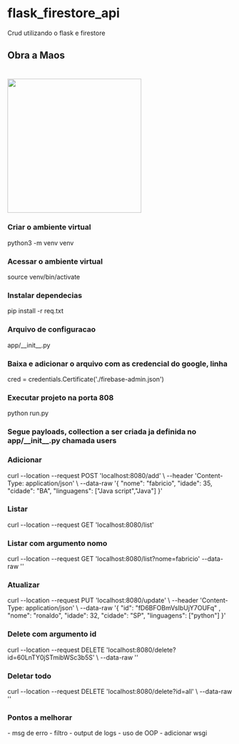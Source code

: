 # flask_firestore_api

<p2> Crud utilizando o flask e firestore <p2>

<h2> Obra a Maos </h2>

<h1> 
<img src=https://media2.giphy.com/media/o28elTLxOjiRW/giphy.gif width="300px"/> 
</h1>

<h3>Criar o ambiente virtual</h3>
python3 -m venv venv

<h3>Acessar o ambiente virtual</h3>
source venv/bin/activate

<h3>Instalar dependecias</h3>
pip install -r req.txt

<h3>Arquivo de configuracao</h3>
app/__init__.py

<h3>Baixa e adicionar o arquivo com as credencial do google, linha</h3>
cred = credentials.Certificate('./firebase-admin.json')

<h3>Executar projeto na porta 808</h3>
python run.py

<h3>Segue payloads, collection a ser criada ja definida no app/__init__.py chamada users</h3>

<h3>Adicionar</h3>
curl --location --request POST 'localhost:8080/add' \
--header 'Content-Type: application/json' \
--data-raw '{
    "nome": "fabricio",
    "idade": 35,
    "cidade": "BA",
    "linguagens": ["Java script","Java"]
}'

<h3>Listar</h3>
curl --location --request GET 'localhost:8080/list' 

<h3>Listar com argumento nomo</h3>
curl --location --request GET 'localhost:8080/list?nome=fabricio' --data-raw ''

<h3>Atualizar</h3>
curl --location --request PUT 'localhost:8080/update' \
--header 'Content-Type: application/json' \
--data-raw '{
    "id": "fD6BFOBmVsIbUjY7OUFq" ,
    "nome": "ronaldo",
    "idade": 32,
    "cidade": "SP",
    "linguagens": ["python"]
}'

<h3>Delete com argumento id</h3>
curl --location --request DELETE 'localhost:8080/delete?id=60LnTY0jSTmibWSc3b5S' \
--data-raw ''

<h3>Deletar todo</h3>
curl --location --request DELETE 'localhost:8080/delete?id=all' \
--data-raw ''

<h3>Pontos a melhorar</h3>
- msg de erro
- filtro
- output de logs 
- uso de OOP
- adicionar wsgi
